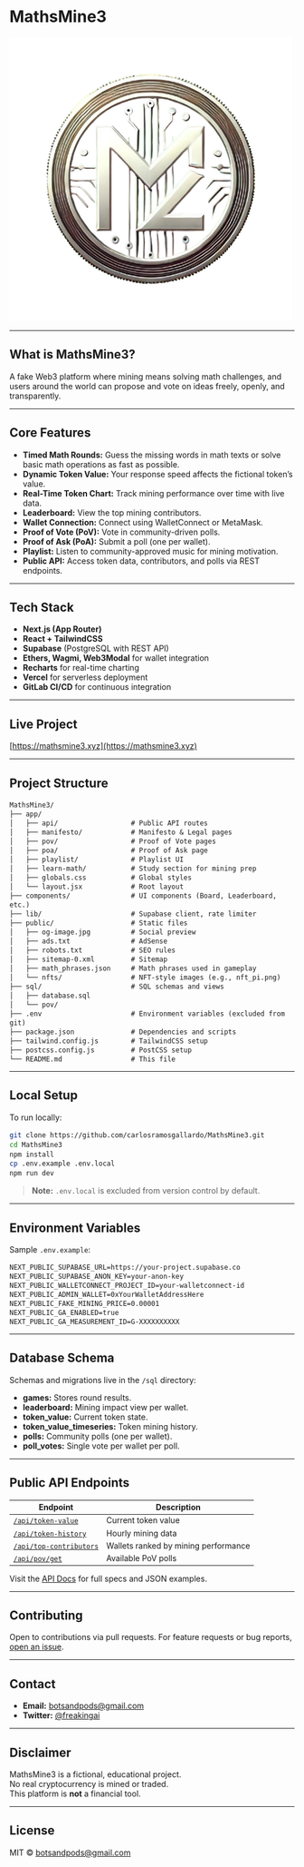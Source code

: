 # MathsMine3

![MathsMine3 logo](public/og-image.jpg)

---

## What is MathsMine3?

A fake Web3 platform where mining means solving math challenges, and users around the world can propose and vote on ideas freely, openly, and transparently.

---

## Core Features

- **Timed Math Rounds:** Guess the missing words in math texts or solve basic math operations as fast as possible.
- **Dynamic Token Value:** Your response speed affects the fictional token’s value.
- **Real-Time Token Chart:** Track mining performance over time with live data.
- **Leaderboard:** View the top mining contributors.
- **Wallet Connection:** Connect using WalletConnect or MetaMask.
- **Proof of Vote (PoV):** Vote in community-driven polls.
- **Proof of Ask (PoA):** Submit a poll (one per wallet).
- **Playlist:** Listen to community-approved music for mining motivation.
- **Public API:** Access token data, contributors, and polls via REST endpoints.

---

## Tech Stack

- **Next.js (App Router)**
- **React + TailwindCSS**
- **Supabase** (PostgreSQL with REST API)
- **Ethers, Wagmi, Web3Modal** for wallet integration
- **Recharts** for real-time charting
- **Vercel** for serverless deployment
- **GitLab CI/CD** for continuous integration

---

## Live Project

[https://mathsmine3.xyz](https://mathsmine3.xyz)

---

## Project Structure

```
MathsMine3/
├── app/
│   ├── api/                  # Public API routes
│   ├── manifesto/            # Manifesto & Legal pages
│   ├── pov/                  # Proof of Vote pages
│   ├── poa/                  # Proof of Ask page
│   ├── playlist/             # Playlist UI
│   ├── learn-math/           # Study section for mining prep
│   ├── globals.css           # Global styles
│   └── layout.jsx            # Root layout
├── components/               # UI components (Board, Leaderboard, etc.)
├── lib/                      # Supabase client, rate limiter
├── public/                   # Static files
│   ├── og-image.jpg          # Social preview
│   ├── ads.txt               # AdSense
│   ├── robots.txt            # SEO rules
│   ├── sitemap-0.xml         # Sitemap
│   ├── math_phrases.json     # Math phrases used in gameplay
│   └── nfts/                 # NFT-style images (e.g., nft_pi.png)
├── sql/                      # SQL schemas and views
│   ├── database.sql
│   └── pov/
├── .env                      # Environment variables (excluded from git)
├── package.json              # Dependencies and scripts
├── tailwind.config.js        # TailwindCSS setup
├── postcss.config.js         # PostCSS setup
└── README.md                 # This file
```

---

## Local Setup

To run locally:

```bash
git clone https://github.com/carlosramosgallardo/MathsMine3.git
cd MathsMine3
npm install
cp .env.example .env.local
npm run dev
```

> **Note:** `.env.local` is excluded from version control by default.

---

## Environment Variables

Sample `.env.example`:

```env
NEXT_PUBLIC_SUPABASE_URL=https://your-project.supabase.co
NEXT_PUBLIC_SUPABASE_ANON_KEY=your-anon-key
NEXT_PUBLIC_WALLETCONNECT_PROJECT_ID=your-walletconnect-id
NEXT_PUBLIC_ADMIN_WALLET=0xYourWalletAddressHere
NEXT_PUBLIC_FAKE_MINING_PRICE=0.00001
NEXT_PUBLIC_GA_ENABLED=true
NEXT_PUBLIC_GA_MEASUREMENT_ID=G-XXXXXXXXXX
```

---

## Database Schema

Schemas and migrations live in the `/sql` directory:

- **games:** Stores round results.
- **leaderboard:** Mining impact view per wallet.
- **token_value:** Current token state.
- **token_value_timeseries:** Token mining history.
- **polls:** Community polls (one per wallet).
- **poll_votes:** Single vote per wallet per poll.

---

## Public API Endpoints

| Endpoint                                      | Description                                |
|----------------------------------------------|--------------------------------------------|
| [`/api/token-value`](https://mathsmine3.xyz/api/token-value)         | Current token value                        |
| [`/api/token-history`](https://mathsmine3.xyz/api/token-history)     | Hourly mining data                         |
| [`/api/top-contributors`](https://mathsmine3.xyz/api/top-contributors) | Wallets ranked by mining performance       |
| [`/api/pov/get`](https://mathsmine3.xyz/api/pov/get)                 | Available PoV polls                        |

Visit the [API Docs](https://mathsmine3.xyz/api) for full specs and JSON examples.

---

## Contributing

Open to contributions via pull requests. For feature requests or bug reports, [open an issue](https://github.com/carlosramosgallardo/MathsMine3/issues).

---

## Contact

- **Email:** botsandpods@gmail.com  
- **Twitter:** [@freakingai](https://x.com/freakingai)

---

## Disclaimer

MathsMine3 is a fictional, educational project.  
No real cryptocurrency is mined or traded.  
This platform is **not** a financial tool.

---

## License

MIT © [botsandpods@gmail.com](https://github.com/carlosramosgallardo)

